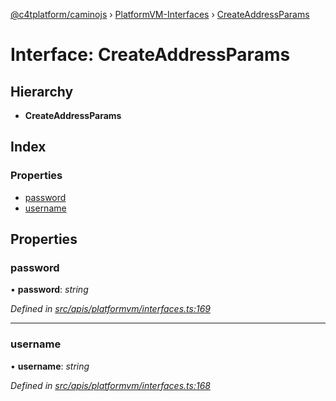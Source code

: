 [@c4tplatform/caminojs](../api.md) › [PlatformVM-Interfaces](../modules/platformvm_interfaces.md) › [CreateAddressParams](platformvm_interfaces.createaddressparams.md)

# Interface: CreateAddressParams

## Hierarchy

* **CreateAddressParams**

## Index

### Properties

* [password](platformvm_interfaces.createaddressparams.md#password)
* [username](platformvm_interfaces.createaddressparams.md#username)

## Properties

###  password

• **password**: *string*

*Defined in [src/apis/platformvm/interfaces.ts:169](https://github.com/chain4travel/caminojs/blob/ac57b5af/src/apis/platformvm/interfaces.ts#L169)*

___

###  username

• **username**: *string*

*Defined in [src/apis/platformvm/interfaces.ts:168](https://github.com/chain4travel/caminojs/blob/ac57b5af/src/apis/platformvm/interfaces.ts#L168)*
